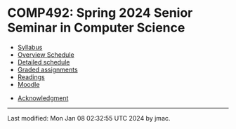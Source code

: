 # COMP492: Spring 2024 Senior Seminar in Computer Science

<!-- ![Senior seminar tea party 2023](images/sensem-teaparty-2023-lowres.jpg) -->
<!-- [high-resolution version](images/sensem-teaparty-2023.jpg) -->


* [Syllabus](syllabus-1-8-2024.docx)
* [Overview Schedule](schedule-1-7-2024.xlsx)  <!-- &nbsp;&nbsp;&nbsp;<font color="green">UPDATED on 4/10/2023</font> -->
* [Detailed schedule](resources)
* [Graded assignments](hw)
* [Readings](readings.md)
* [Moodle](https://lms.dickinson.edu/course/view.php?id=55453)
<!-- * [WiD repos](wid-repos.md) -->
* [Acknowledgment](acknowledgment.md)





----
Last modified: Mon Jan 08 02:32:55 UTC 2024 by jmac.
